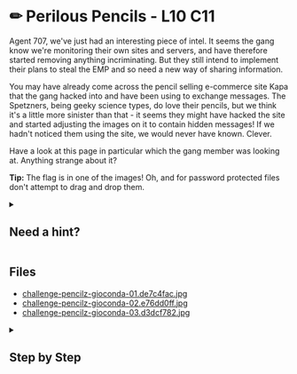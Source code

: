 # ✏ Perilous Pencils - L10 C11

Agent 707, we've just had an interesting piece of intel. It seems the gang know we're monitoring their own sites and servers, and have therefore started removing anything incriminating. But they still intend to implement their plans to steal the EMP and so need a new way of sharing information.

You may have already come across the pencil selling e-commerce site Kapa that the gang hacked into and have been using to exchange messages. The Spetzners, being geeky science types, do love their pencils, but we think it's a little more sinister than that - it seems they might have hacked the site and started adjusting the images on it to contain hidden messages! If we hadn't noticed them using the site, we would never have known. Clever.

Have a look at this page in particular which the gang member was looking at. Anything strange about it?

**Tip:** The flag is in one of the images! Oh, and for password protected files don't attempt to drag and drop them.

<details><summary>

## Need a hint?</summary>

> 💡 Hint: Consider looking at the images in a hex editor or with a binary extracting tool.

</details>

## Files

- [challenge-pencilz-gioconda-01.de7c4fac.jpg](/asstets/perilouspencils1.jpg)
- [challenge-pencilz-gioconda-02.e76dd0ff.jpg](/asstets/perilouspencils2.jpg)
- [challenge-pencilz-gioconda-03.d3dcf782.jpg](/asstets/perilouspencils3.jpg)

<details><summary>

## Step by Step</summary>

- Download the image files, this guide will be referring to each as image 1, 2, and 3 in descending order matching the one on the challenge page
- Use binwalk to extract zip data from image 1
- Running `strings image` on images 2 and 3 will reveal the password segments towards the top of strings
  - Combined password is `Vidanya_Das`
  - Extract the zip data to reveal an executable file
  - Run `sudo chmod +x executable`
  - Run `./executable`
  - When prompted for the password, type `Vidanya_Das`
- After some time, the flag should appear

`flag: f1bVHxhlqR1pSkfAeao`

</details>
